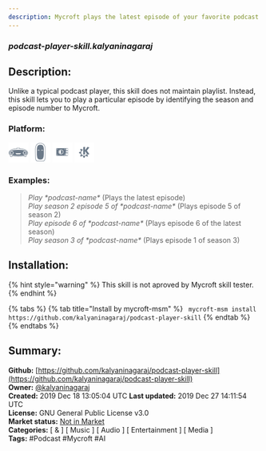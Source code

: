 ```yaml
---
description: Mycroft plays the latest episode of your favorite podcast
---
```


### _podcast-player-skill.kalyaninagaraj_  
## Description:  
Unlike a typical podcast player, this skill does not maintain playlist.
Instead, this skill lets you to play a particular episode by identifying the season and episode number to Mycroft.  
### Platform:  
 ![Mark I](../.gitbook/assets/mark-1-icon.png)  ![Mark II](../.gitbook/assets/mark-2-icon.png)  ![Picroft](../.gitbook/assets/picroft-icon.png)  ![plasmoid](../.gitbook/assets/kde.png)   
### Examples:  
> *Play \*podcast-name\** (Plays the latest episode)  
> *Play season 2 episode 5 of \*podcast-name\** (Plays episode 5 of season 2)  
> *Play episode 6 of \*podcast-name\** (Plays episode 6 of the latest season)  
> *Play season 3 of \*podcast-name\** (Plays episode 1 of season 3)  
  
## Installation:  
{% hint style="warning" %}
This skill is not aproved by Mycroft skill tester.
{% endhint %}
    
{% tabs %}
{% tab title="Install by mycroft-msm" %}
``` mycroft-msm install https://github.com/kalyaninagaraj/podcast-player-skill```
{% endtab %}
  {% endtabs %}
    
## Summary:  
**Github:** [https://github.com/kalyaninagaraj/podcast-player-skill](https://github.com/kalyaninagaraj/podcast-player-skill)  
**Owner:** [@kalyaninagaraj](https://github.com/kalyaninagaraj)  
**Created:** 2019 Dec 18 13:05:04 UTC  **Last updated:** 2019 Dec 27 14:11:54 UTC  
**License:** GNU General Public License v3.0  
**Market status:** [Not in Market](https://market.mycroft.ai/skill/)  
**Categories:** [ & ] [ Music ] [ Audio ] [ Entertainment ] [ Media ]   
**Tags:** \#Podcast \#Mycroft \#AI   
